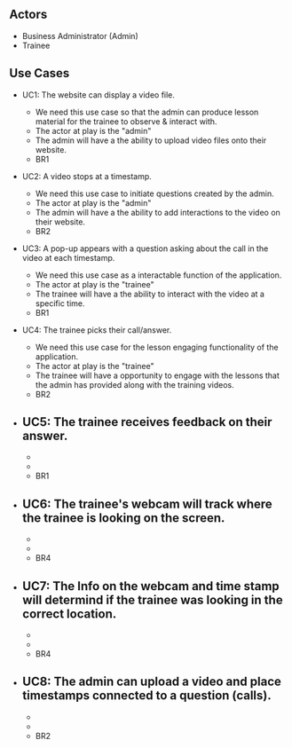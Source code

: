 ## Actors
- Business Administrator (Admin)
- Trainee
## Use Cases

- UC1: The website can display a video file.
    - We need this use case so that the admin can produce lesson material for the trainee to observe & interact with.
    - The actor at play is the "admin" 
    - The admin will have a the ability to upload video files onto their website.
    - BR1

- UC2: A video stops at a timestamp.
    - We need this use case to initiate questions created by the admin.
    - The actor at play is the "admin" 
    - The admin will have a the ability to add interactions to the video on their website.
    - BR2

- UC3: A pop-up appears with a question asking about the call in the video at each timestamp.
    - We need this use case as a interactable function of the application. 
    - The actor at play is the "trainee" 
    - The trainee will have a the ability to interact with the video at a specific time.
    - BR1

- UC4: The trainee picks their call/answer.
    - We need this use case for the lesson engaging functionality of the application. 
    - The actor at play is the "trainee" 
    - The trainee will have a opportunity to engage with the lessons that the admin has provided along with the training videos.
    - BR2

- UC5: The trainee receives feedback on their answer.
    -
    -
    -
    - BR1

- UC6: The trainee's webcam will track where the trainee is looking on the screen.
    -
    -
    -
    - BR4

- UC7: The Info on the webcam and time stamp will determind if the trainee was looking in the correct location.
    -
    -
    -
    - BR4

- UC8: The admin can upload a video and place timestamps connected to a question (calls).
    -
    -
    -
    - BR2
